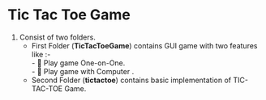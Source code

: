 # Tic Tac Toe Game

1. Consist of two folders.
    - First Folder (**TicTacToeGame**) contains GUI game with two features like :-            
            - :muscle:  Play game One-on-One.           
            - :robot:   Play game with Computer  .
    - Second Folder (**tictactoe**) contains basic implementation of TIC-TAC-TOE Game.
